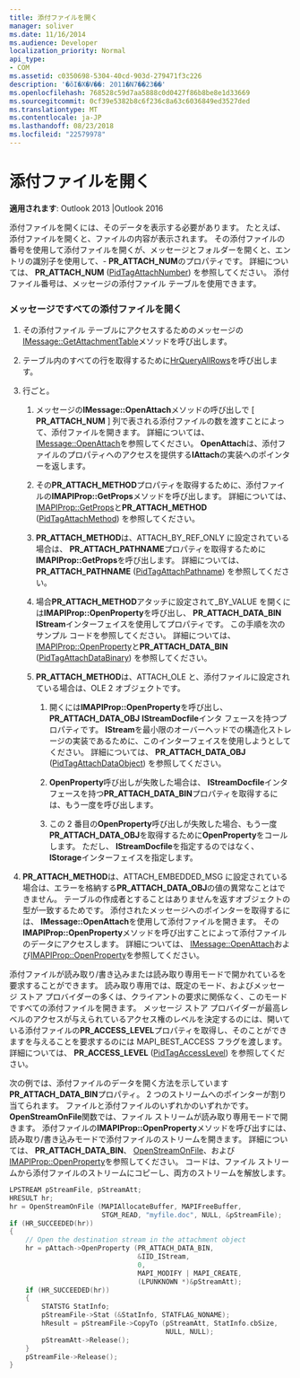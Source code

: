 ```yaml
---
title: 添付ファイルを開く
manager: soliver
ms.date: 11/16/2014
ms.audience: Developer
localization_priority: Normal
api_type:
- COM
ms.assetid: c0350698-5304-40cd-903d-279471f3c226
description: '�ŏI�X�V��: 2011�N7��23��'
ms.openlocfilehash: 768528c59d7aa5888c0d0427f86b8be8e1d33669
ms.sourcegitcommit: 0cf39e5382b8c6f236c8a63c6036849ed3527ded
ms.translationtype: MT
ms.contentlocale: ja-JP
ms.lasthandoff: 08/23/2018
ms.locfileid: "22579978"
---
```

# <a name="opening-an-attachment"></a>添付ファイルを開く

**適用されます**: Outlook 2013 |Outlook 2016 
  
添付ファイルを開くには、そのデータを表示する必要があります。 たとえば、添付ファイルを開くと、ファイルの内容が表示されます。 その添付ファイルの番号を使用して添付ファイルを開くが、メッセージとフォルダーを開くと、エントリの識別子を使用して、- **PR_ATTACH_NUM**のプロパティです。 詳細については、 **PR_ATTACH_NUM** ([PidTagAttachNumber](pidtagattachnumber-canonical-property.md)) を参照してください。 添付ファイル番号は、メッセージの添付ファイル テーブルを使用できます。
  
### <a name="to-open-all-attachments-in-a-message"></a>メッセージですべての添付ファイルを開く
  
1. その添付ファイル テーブルにアクセスするためのメッセージの[IMessage::GetAttachmentTable](imessage-getattachmenttable.md)メソッドを呼び出します。 
    
2. テーブル内のすべての行を取得するために[HrQueryAllRows](hrqueryallrows.md)を呼び出します。 
    
3. 行ごと。 
    
    1. メッセージの**IMessage::OpenAttach**メソッドの呼び出しで [ **PR_ATTACH_NUM** ] 列で表される添付ファイルの数を渡すことによって、添付ファイルを開きます。 詳細については、 [IMessage::OpenAttach](imessage-openattach.md)を参照してください。 **OpenAttach**は、添付ファイルのプロパティへのアクセスを提供する**IAttach**の実装へのポインターを返します。 
        
    2. その**PR_ATTACH_METHOD**プロパティを取得するために、添付ファイルの**IMAPIProp::GetProps**メソッドを呼び出します。 詳細については、 [IMAPIProp::GetProps](imapiprop-getprops.md)と**PR_ATTACH_METHOD** ([PidTagAttachMethod](pidtagattachmethod-canonical-property.md)) を参照してください。
        
    3. **PR_ATTACH_METHOD**は、ATTACH_BY_REF_ONLY に設定されている場合は、 **PR_ATTACH_PATHNAME**プロパティを取得するために**IMAPIProp::GetProps**を呼び出します。 詳細については、 **PR_ATTACH_PATHNAME** ([PidTagAttachPathname](pidtagattachpathname-canonical-property.md)) を参照してください。
        
    4. 場合**PR\_ATTACH_METHOD**アタッチに設定されて\_BY_VALUE を開くには**IMAPIProp::OpenProperty**を呼び出し、 **PR\_ATTACH_DATA_BIN** **IStream**インターフェイスを使用してプロパティです。 この手順を次のサンプル コードを参照してください。 詳細については、 [IMAPIProp::OpenProperty](imapiprop-openproperty.md)と**PR_ATTACH_DATA_BIN** ([PidTagAttachDataBinary](pidtagattachdatabinary-canonical-property.md)) を参照してください。
        
    5. **PR_ATTACH_METHOD**は、ATTACH_OLE と、添付ファイルに設定されている場合は、OLE 2 オブジェクトです。 
        
        1. 開くには**IMAPIProp::OpenProperty**を呼び出し、 **PR\_ATTACH_DATA_OBJ** **IStreamDocfile**インタ フェースを持つプロパティです。 **IStream**を最小限のオーバーヘッドでの構造化ストレージの実装であるために、このインターフェイスを使用しようとしてください。 詳細については、 **PR_ATTACH_DATA_OBJ** ([PidTagAttachDataObject](pidtagattachdataobject-canonical-property.md)) を参照してください。
            
        2. **OpenProperty**呼び出しが失敗した場合は、 **IStreamDocfile**インタ フェースを持つ**PR_ATTACH_DATA_BIN**プロパティを取得するには、もう一度を呼び出します。 
            
        3. この 2 番目の**OpenProperty**呼び出しが失敗した場合、もう一度**PR_ATTACH_DATA_OBJ**を取得するために**OpenProperty**をコールします。 ただし、 **IStreamDocfile**を指定するのではなく、 **IStorage**インターフェイスを指定します。 
    
4. **PR_ATTACH_METHOD**は、ATTACH_EMBEDDED_MSG に設定されている場合は、エラーを格納する**PR_ATTACH_DATA_OBJ**の値の異常なことはできません。 テーブルの作成者とすることはありませんを返すオブジェクトの型が一致するためです。 添付されたメッセージへのポインターを取得するには、 **IMessage::OpenAttach**を使用して添付ファイルを開きます。 その**IMAPIProp::OpenProperty**メソッドを呼び出すことによって添付ファイルのデータにアクセスします。 詳細については、 [IMessage::OpenAttach](imessage-openattach.md)および[IMAPIProp::OpenProperty](imapiprop-openproperty.md)を参照してください。
    
添付ファイルが読み取り/書き込みまたは読み取り専用モードで開かれているを要求することができます。 読み取り専用では、既定のモード、およびメッセージ ストア プロバイダーの多くは、クライアントの要求に関係なく、このモードですべての添付ファイルを開きます。 メッセージ ストア プロバイダーが最高レベルのアクセスが与えられているアクセス権のレベルを決定するのには、開いている添付ファイルの**PR_ACCESS_LEVEL**プロパティを取得し、そのことができますを与えることを要求するのには MAPI_BEST_ACCESS フラグを渡します。 詳細については、 **PR_ACCESS_LEVEL** ([PidTagAccessLevel](pidtagaccesslevel-canonical-property.md)) を参照してください。
  
次の例では、添付ファイルのデータを開く方法を示しています**PR\_ATTACH_DATA_BIN**プロパティ。 2 つのストリームへのポインターが割り当てられます。 ファイルと添付ファイルのいずれかのいずれかです。 **OpenStreamOnFile**関数では、ファイル ストリームが読み取り専用モードで開きます。 添付ファイルの**IMAPIProp::OpenProperty**メソッドを呼び出すには、読み取り/書き込みモードで添付ファイルのストリームを開きます。 詳細については、 **PR_ATTACH_DATA_BIN**、 [OpenStreamOnFile](openstreamonfile.md)、および[IMAPIProp::OpenProperty](imapiprop-openproperty.md)を参照してください。 コードは、ファイル ストリームから添付ファイルのストリームにコピーし、両方のストリームを解放します。
  
```cpp
LPSTREAM pStreamFile, pStreamAtt;
HRESULT hr;
hr = OpenStreamOnFile (MAPIAllocateBuffer, MAPIFreeBuffer,
                       STGM_READ, "myfile.doc", NULL, &pStreamFile);
if (HR_SUCCEEDED(hr))
{
    // Open the destination stream in the attachment object
    hr = pAttach->OpenProperty (PR_ATTACH_DATA_BIN,
                                &IID_IStream,
                                0,
                                MAPI_MODIFY | MAPI_CREATE,
                                (LPUNKNOWN *)&pStreamAtt);
    if (HR_SUCCEEDED(hr))
    {
        STATSTG StatInfo;
        pStreamFile->Stat (&StatInfo, STATFLAG_NONAME);
        hResult = pStreamFile->CopyTo (pStreamAtt, StatInfo.cbSize,
                                       NULL, NULL);
        pStreamAtt->Release();
    }
    pStreamFile->Release();
}
```


